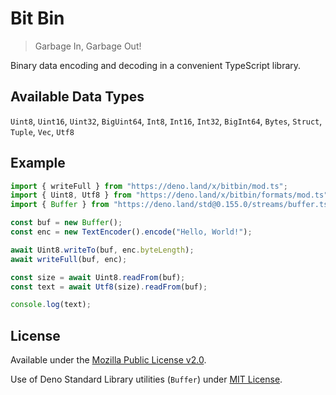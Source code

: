# Bit Bin

> Garbage In, Garbage Out!

Binary data encoding and decoding in a convenient TypeScript library.

## Available Data Types

`Uint8`, `Uint16`, `Uint32`, `BigUint64`, `Int8`, `Int16`, `Int32`, `BigInt64`,
`Bytes`, `Struct`, `Tuple`, `Vec`, `Utf8`

## Example

```ts
import { writeFull } from "https://deno.land/x/bitbin/mod.ts";
import { Uint8, Utf8 } from "https://deno.land/x/bitbin/formats/mod.ts";
import { Buffer } from "https://deno.land/std@0.155.0/streams/buffer.ts";

const buf = new Buffer();
const enc = new TextEncoder().encode("Hello, World!");

await Uint8.writeTo(buf, enc.byteLength);
await writeFull(buf, enc);

const size = await Uint8.readFrom(buf);
const text = await Utf8(size).readFrom(buf);

console.log(text);
```

## License

Available under the [Mozilla Public License v2.0](./LICENSE).

Use of Deno Standard Library utilities (`Buffer`) under
[MIT License](https://github.com/denoland/deno_std/blob/main/LICENSE).
